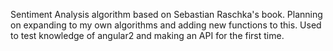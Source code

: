 Sentiment Analysis algorithm based on Sebastian Raschka's book. Planning on expanding to my own algorithms and adding new functions to this. Used to test knowledge of angular2 and making an API for the first time. 
